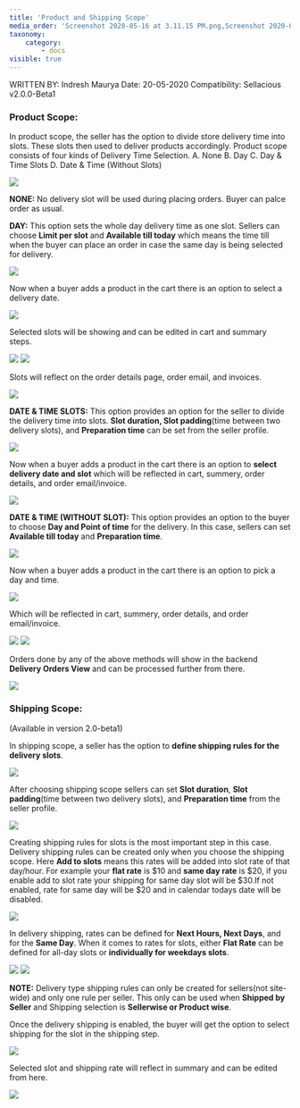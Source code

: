 ```yaml
---
title: 'Product and Shipping Scope'
media_order: 'Screenshot 2020-05-16 at 3.11.15 PM.png,Screenshot 2020-05-16 at 3.25.35 PM.png,Screenshot 2020-05-16 at 3.37.02 PM.png,unnamed.png,Screenshot 2020-05-16 at 3.42.58 PM.png,Screenshot 2020-05-16 at 3.46.11 PM.png,Screenshot 2020-05-16 at 7.03.27 PM.png,Screenshot 2020-05-16 at 7.05.54 PM.png,Screenshot 2020-05-16 at 7.13.12 PM.png,unnamed (1).png,unnamed (2).png,Screenshot 2020-05-16 at 7.24.17 PM.png,Screenshot 2020-05-16 at 7.28.22 PM.png,Screenshot 2020-05-16 at 7.36.27 PM.png,Screenshot 2020-05-16 at 7.03.27 PM (1).png,Screenshot 2020-05-16 at 7.54.41 PM.png,unnamed (3).png,Screenshot 2020-05-16 at 8.03.16 PM.png,Screenshot 2020-05-16 at 8.13.53 PM.png,Screenshot 2020-05-16 at 8.16.37 PM.png'
taxonomy:
    category:
        - docs
visible: true
---
```


WRITTEN BY: Indresh Maurya
Date: 20-05-2020
Compatibility: Sellacious v2.0.0-Beta1

### Product Scope:


In product scope, the seller has the option to divide store delivery time into slots.  These slots then used to deliver products accordingly. Product scope consists of four kinds of Delivery Time Selection.
A. None
B. Day
C. Day & Time Slots
D. Date & Time (Without Slots) 

![](Screenshot%202020-05-16%20at%203.11.15%20PM.png)

**NONE:**  No delivery slot will be used during placing orders. Buyer can palce order as usual.

**DAY:**  This option sets the whole day delivery time as one slot. Sellers can choose **Limit per slot** and **Available till today** which means the time till when the buyer can place an order in case the same day is being selected for delivery.

![](Screenshot%202020-05-16%20at%203.25.35%20PM.png)

Now when a buyer adds a product in the cart there is an option to select a delivery date. 

![](Screenshot%202020-05-16%20at%203.37.02%20PM.png)

Selected slots will be showing and can be edited in cart and summary steps.

![](unnamed.png)
![](Screenshot%202020-05-16%20at%203.42.58%20PM.png)

Slots will reflect on the order details page, order email, and invoices.

![](Screenshot%202020-05-16%20at%203.46.11%20PM.png)

**DATE & TIME SLOTS:**  This option provides an option for the seller to divide the delivery time into slots. **Slot duration, Slot padding**(time between two delivery slots), and **Preparation time** can be set from the seller profile.

![](Screenshot%202020-05-16%20at%207.03.27%20PM.png)

Now when a buyer adds a product in the cart there is an option to **select delivery date and slot** which will be reflected in cart, summery, order details, and order email/invoice.

![](Screenshot%202020-05-16%20at%207.05.54%20PM.png)


**DATE & TIME (WITHOUT SLOT):**  This option provides an option to the buyer to choose **Day and Point of time** for the delivery. In this case, sellers can set **Available till today** and **Preparation time**.

![](Screenshot%202020-05-16%20at%207.13.12%20PM.png)

Now when a buyer adds a product in the cart there is an option to pick a day and time.

![](unnamed%20%281%29.png)

Which will be reflected in cart, summery, order details, and order email/invoice.

![](unnamed%20%282%29.png)
![](Screenshot%202020-05-16%20at%207.24.17%20PM.png)

Orders done by any of the above methods will show in the backend **Delivery Orders View** and can be processed further from there. 

![](Screenshot%202020-05-16%20at%207.28.22%20PM.png)






### Shipping Scope:
(Available in version 2.0-beta1)

In shipping scope, a seller has the option to **define shipping rules for the delivery slots**. 

![](Screenshot%202020-05-16%20at%207.36.27%20PM.png)

After choosing shipping scope sellers can set **Slot duration**, **Slot padding**(time between two delivery slots), and **Preparation time** from the seller profile.

![](Screenshot%202020-05-16%20at%207.03.27%20PM%20%281%29.png)

Creating shipping rules for slots is the most important step in this case. Delivery shipping rules can be created only when you choose the shipping scope.
Here **Add to slots**  means this rates will be added into slot rate of that day/hour. For example your **flat rate** is $10 and **same day rate** is $20, if you enable add to slot rate your shipping for same day slot will be $30.If not enabled, rate for same day will be $20 and in calendar todays date will be disabled.

![](Screenshot%202020-05-16%20at%207.54.41%20PM.png)

In delivery shipping, rates can be defined for **Next Hours, Next Days**, and for the **Same Day**. When it comes to rates for slots, either **Flat Rate** can be defined for all-day slots or **individually for weekdays slots**.

![](unnamed%20%283%29.png)
![](Screenshot%202020-05-16%20at%208.03.16%20PM.png)

**NOTE:**  Delivery type shipping rules can only be created for sellers(not site-wide) and only one rule per seller. This only can be used when **Shipped by Seller** and Shipping selection is **Sellerwise or Product wise**.

Once the delivery shipping is enabled, the buyer will get the option to select shipping for the slot in the shipping step.

![](Screenshot%202020-05-16%20at%208.13.53%20PM.png)

Selected slot and shipping rate will reflect in summary and can be edited from here.

![](Screenshot%202020-05-16%20at%208.16.37%20PM.png)